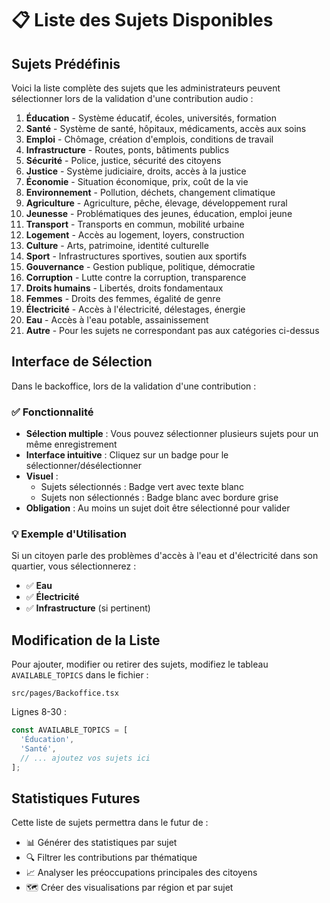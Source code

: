 # 📋 Liste des Sujets Disponibles

## Sujets Prédéfinis

Voici la liste complète des sujets que les administrateurs peuvent sélectionner lors de la validation d'une contribution audio :

1. **Éducation** - Système éducatif, écoles, universités, formation
2. **Santé** - Système de santé, hôpitaux, médicaments, accès aux soins
3. **Emploi** - Chômage, création d'emplois, conditions de travail
4. **Infrastructure** - Routes, ponts, bâtiments publics
5. **Sécurité** - Police, justice, sécurité des citoyens
6. **Justice** - Système judiciaire, droits, accès à la justice
7. **Économie** - Situation économique, prix, coût de la vie
8. **Environnement** - Pollution, déchets, changement climatique
9. **Agriculture** - Agriculture, pêche, élevage, développement rural
10. **Jeunesse** - Problématiques des jeunes, éducation, emploi jeune
11. **Transport** - Transports en commun, mobilité urbaine
12. **Logement** - Accès au logement, loyers, construction
13. **Culture** - Arts, patrimoine, identité culturelle
14. **Sport** - Infrastructures sportives, soutien aux sportifs
15. **Gouvernance** - Gestion publique, politique, démocratie
16. **Corruption** - Lutte contre la corruption, transparence
17. **Droits humains** - Libertés, droits fondamentaux
18. **Femmes** - Droits des femmes, égalité de genre
19. **Électricité** - Accès à l'électricité, délestages, énergie
20. **Eau** - Accès à l'eau potable, assainissement
21. **Autre** - Pour les sujets ne correspondant pas aux catégories ci-dessus

## Interface de Sélection

Dans le backoffice, lors de la validation d'une contribution :

### ✅ Fonctionnalité
- **Sélection multiple** : Vous pouvez sélectionner plusieurs sujets pour un même enregistrement
- **Interface intuitive** : Cliquez sur un badge pour le sélectionner/désélectionner
- **Visuel** : 
  - Sujets sélectionnés : Badge vert avec texte blanc
  - Sujets non sélectionnés : Badge blanc avec bordure grise
- **Obligation** : Au moins un sujet doit être sélectionné pour valider

### 💡 Exemple d'Utilisation

Si un citoyen parle des problèmes d'accès à l'eau et d'électricité dans son quartier, vous sélectionnerez :
- ✅ **Eau**
- ✅ **Électricité**
- ✅ **Infrastructure** (si pertinent)

## Modification de la Liste

Pour ajouter, modifier ou retirer des sujets, modifiez le tableau `AVAILABLE_TOPICS` dans le fichier :
```
src/pages/Backoffice.tsx
```

Lignes 8-30 :
```typescript
const AVAILABLE_TOPICS = [
  'Éducation',
  'Santé',
  // ... ajoutez vos sujets ici
];
```

## Statistiques Futures

Cette liste de sujets permettra dans le futur de :
- 📊 Générer des statistiques par sujet
- 🔍 Filtrer les contributions par thématique
- 📈 Analyser les préoccupations principales des citoyens
- 🗺️ Créer des visualisations par région et par sujet

